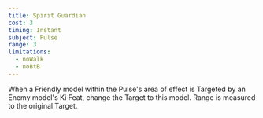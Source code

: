```yaml
---
title: Spirit Guardian
cost: 3
timing: Instant
subject: Pulse
range: 3
limitations:
  - noWalk
  - noBtB
---
```

When a Friendly model within the Pulse's area of effect is Targeted by an Enemy model's Ki Feat, change the Target to this model. Range is measured to the original Target.